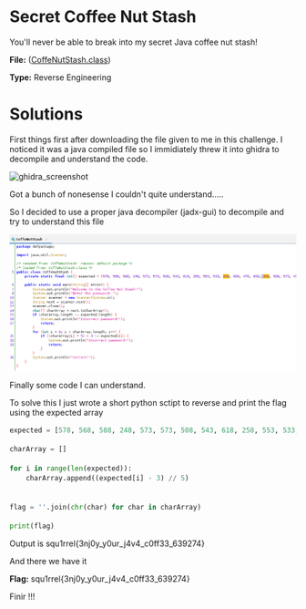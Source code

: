 # Secret Coffee Nut Stash

You'll never be able to break into my secret Java coffee nut stash!

**File:** ([CoffeNutStash.class](CoffeNutStash.class))

**Type:** Reverse Engineering

# Solutions
First things first after downloading the file given to me in this challenge. I noticed it was a java compiled file so I immidiately threw it into ghidra to decompile and understand the code. 

![ghidra_screenshot](ghidra_screenshot.jpg)

Got a bunch of nonesense I couldn't quite understand.....

So I decided to use a proper java decompiler (jadx-gui) to decompile and try to understand this file

![jadx-gui_screenshot](jadx-gui_screenshot.png)

Finally some code I can understand.

To solve this I just wrote a short python sctipt to reverse and print the flag using the expected array


```python
expected = [578, 568, 588, 248, 573, 573, 508, 543, 618, 258, 553, 533, 243, 608, 478, 608, 243, 588, 573, 478, 533, 263, 593, 263, 478, 498, 243, 513, 513, 258, 258, 478, 273, 258, 288, 253, 278, 263, 628]

charArray = []

for i in range(len(expected)):
    charArray.append((expected[i] - 3) // 5)


flag = ''.join(chr(char) for char in charArray)

print(flag)
```

Output is squ1rrel{3nj0y_y0ur_j4v4_c0ff33_639274}

And there we have it 

**Flag:** squ1rrel{3nj0y_y0ur_j4v4_c0ff33_639274}

Finir !!!


